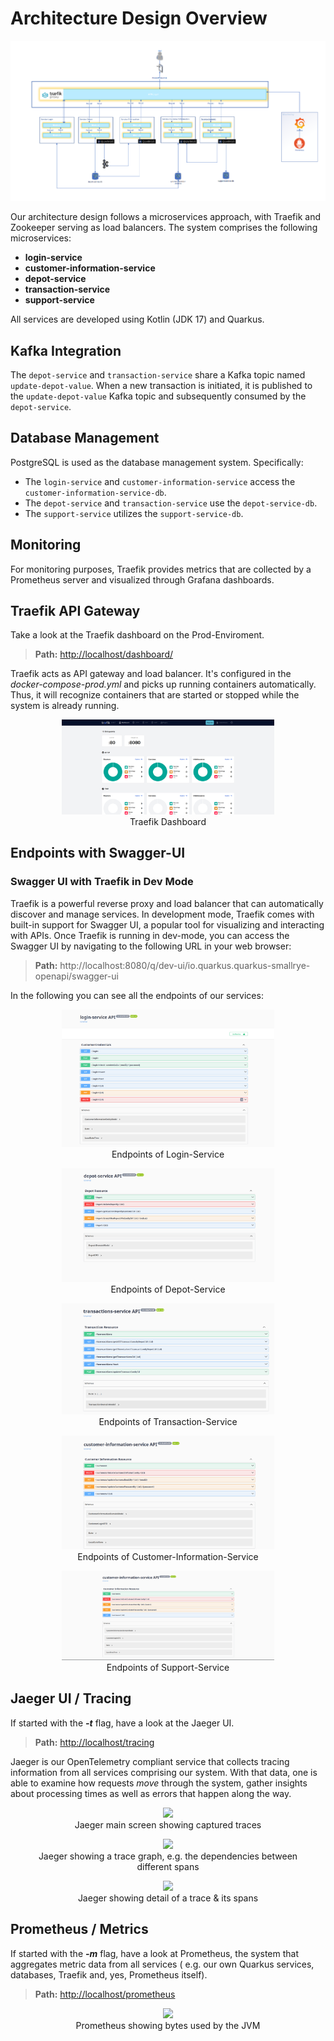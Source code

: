 # Architecture Design Overview

![Microservice Architecture](docs/diagrams/software-archicture/Micro-Service-Architektur-Final.png)

Our architecture design follows a microservices approach, with Traefik and Zookeeper serving as load balancers. The system comprises the following microservices:

- **login-service**
- **customer-information-service**
- **depot-service**
- **transaction-service**
- **support-service**

All services are developed using Kotlin (JDK 17) and Quarkus.

## Kafka Integration

The `depot-service` and `transaction-service` share a Kafka topic named `update-depot-value`. When a new transaction is initiated, it is published to the `update-depot-value` Kafka topic and subsequently consumed by the `depot-service`.

## Database Management

PostgreSQL is used as the database management system. Specifically:
- The `login-service` and `customer-information-service` access the `customer-information-service-db`.
- The `depot-service` and `transaction-service` use the `depot-service-db`.
- The `support-service` utilizes the `support-service-db`.

## Monitoring

For monitoring purposes, Traefik provides metrics that are collected by a Prometheus server and visualized through Grafana dashboards.


## Traefik API Gateway

Take a look at the Traefik dashboard on the Prod-Enviroment.

> **Path:** [http://localhost/dashboard/](http://localhost/dashboard/)

Traefik acts as API gateway and load balancer.
It's configured in the _docker-compose-prod.yml_ and picks up running containers automatically.
Thus, it will recognize containers that are started or stopped while the system is already running.

<div style="text-align: center;">
<figure>
    <img src="images/Treaffik-UI-Ziwschenstand.png" width="80%">
    <figcaption>Traefik Dashboard</figcaption>
</figure>
</div>



## Endpoints with Swagger-UI

### Swagger UI with Traefik in Dev Mode

Traefik is a powerful reverse proxy and load balancer that can automatically discover and manage services.
In development mode, Traefik comes with built-in support for Swagger UI, a popular tool for visualizing and interacting with APIs.
Once Traefik is running in dev-mode, you can access the Swagger UI by navigating to the following URL in your web browser:

> **Path:**  http://localhost:8080/q/dev-ui/io.quarkus.quarkus-smallrye-openapi/swagger-ui

In the following you can see all the endpoints of our services:

<div style="text-align: center;">
<figure>
    <img src="images/login-service.png" width="80%">
    <figcaption>Endpoints of Login-Service</figcaption>
</figure>
</div>

<div style="text-align: center;">
<figure>
    <img src="images/Depot-Service.png" width="80%">
    <figcaption>Endpoints of Depot-Service</figcaption>
</figure>
</div>

<div style="text-align: center;">
<figure>
    <img src="images/transaction-service.png" width="80%">
    <figcaption>Endpoints of Transaction-Service</figcaption>
</figure>
</div>

<div style="text-align: center;">
<figure>
    <img src="images/customer-infomation-service.png" width="80%">
    <figcaption>Endpoints of Customer-Information-Service</figcaption>
</figure>
</div>

<div style="text-align: center;">
<figure>
    <img src="images/support-service.png" width="80%">
    <figcaption>Endpoints of Support-Service</figcaption>
</figure>
</div>


## Jaeger UI / Tracing

If started with the **_-t_** flag, have a look at the Jaeger UI.

> **Path:** [http://localhost/tracing](http://localhost/tracing)

Jaeger is our OpenTelemetry compliant service that collects tracing information from all services comprising our system.
With that data, one is able to examine how requests _move_ through the system, gather insights about processing times as
well as errors that happen along the way.

<div style="text-align: center;">

<figure>
    <img src="assets/images/screen_jaeger_trace_list.png" width="80%">
    <figcaption>Jaeger main screen showing captured traces</figcaption>
</figure>

<figure>
    <img src="assets/images/screen_jaeger_trace_graph.png" width="80%">
    <figcaption>Jaeger showing a trace graph, e.g. the dependencies between different spans</figcaption>
</figure>

<figure>
    <img src="assets/images/screen_jaeger_span_info.png" width="80%">
    <figcaption>Jaeger showing detail of a trace & its spans</figcaption>
</figure>

</div>


## Prometheus / Metrics

If started with the **_-m_** flag, have a look at Prometheus, the system that aggregates metric data from all services (
e.g. our own Quarkus services, databases, Traefik and, yes, Prometheus itself).

> **Path:** [http://localhost/prometheus](http://localhost/prometheus)

<div style="text-align: center;">
    <figure>
        <img src="assets/images/screen_prometheus_graph.png" width="80%">
        <figcaption>Prometheus showing bytes used by the JVM</figcaption>
    </figure>
</div>

